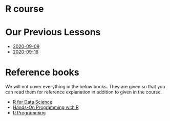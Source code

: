 # R course


# Our Previous Lessons

- [2020-09-09](2020/2020-09-09.md)
- [2020-09-16](2020/2020-09-16.md)


# Reference books

We will not cover everything in the below books.
They are given so that you can read them for reference explanation in addition to given in the course.

- [R for Data Science](https://r4ds.had.co.nz)
- [Hands-On Programming with R](https://rstudio-education.github.io/hopr/basics.html)
- [R Programming](https://leanpub.com/rprogramming)




